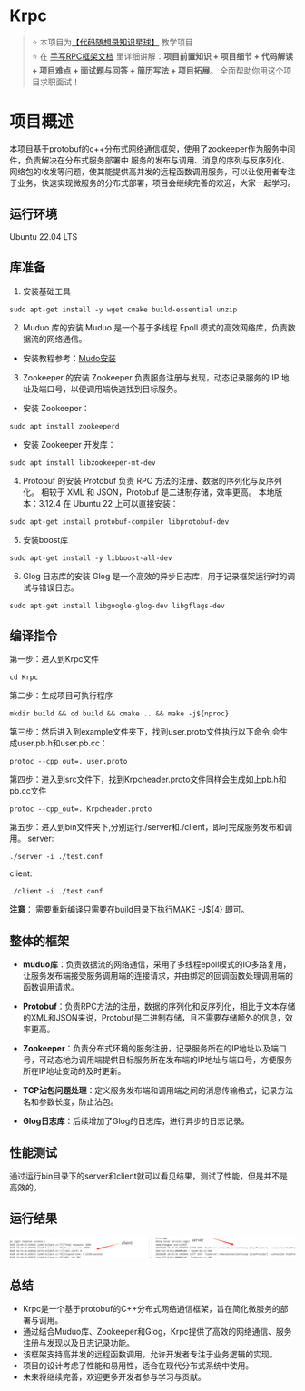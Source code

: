 # Krpc

> ⭐️ 本项目为[【代码随想录知识星球】](https://programmercarl.com/other/kstar.html) 教学项目   
> ⭐️ 在 [手写RPC框架文档](https://www.programmercarl.com/other/project_C++RPC.html)  里详细讲解：**项目前置知识 + 项目细节 +  代码解读 + 项目难点 + 面试题与回答 + 简历写法  + 项目拓展**。 全面帮助你用这个项目求职面试！

# 项目概述

本项目基于protobuf的c++分布式网络通信框架，使用了zookeeper作为服务中间件，负责解决在分布式服务部署中 服务的发布与调用、消息的序列与反序列化、网络包的收发等问题，使其能提供高并发的远程函数调用服务，可以让使用者专注于业务，快速实现微服务的分布式部署，项目会继续完善的欢迎，大家一起学习。

## 运行环境

Ubuntu 22.04 LTS

## 库准备
1. 安装基础工具
```shell
sudo apt-get install -y wget cmake build-essential unzip
```

2. Muduo 库的安装
Muduo 是一个基于多线程 Epoll 模式的高效网络库，负责数据流的网络通信。

- 安装教程参考：[Mudo安装](https://blog.csdn.net/QIANGWEIYUAN/article/details/89023980)

3. Zookeeper 的安装
Zookeeper 负责服务注册与发现，动态记录服务的 IP 地址及端口号，以便调用端快速找到目标服务。

* 安装 Zookeeper：
```shell
sudo apt install zookeeperd
```
* 安装 Zookeeper 开发库：
```shell
sudo apt install libzookeeper-mt-dev
```
4. Protobuf 的安装
Protobuf 负责 RPC 方法的注册、数据的序列化与反序列化。
相较于 XML 和 JSON，Protobuf 是二进制存储，效率更高。
本地版本：3.12.4
在 Ubuntu 22 上可以直接安装：
```shell
sudo apt-get install protobuf-compiler libprotobuf-dev
```

5. 安装boost库
```shell
sudo apt-get install -y libboost-all-dev
```

6. Glog 日志库的安装
Glog 是一个高效的异步日志库，用于记录框架运行时的调试与错误日志。
```shell
sudo apt-get install libgoogle-glog-dev libgflags-dev
```

## 编译指令

第一步：进入到Krpc文件
```shell
cd Krpc
```

第二步：生成项目可执行程序
```shell
mkdir build && cd build && cmake .. && make -j${nproc} 
```

第三步：然后进入到example文件夹下，找到user.proto文件执行以下命令,会生成user.pb.h和user.pb.cc：
```shell
protoc --cpp_out=. user.proto
```

第四步：进入到src文件下，找到Krpcheader.proto文件同样会生成如上pb.h和pb.cc文件
```shell
protoc --cpp_out=. Krpcheader.proto
```

第五步：进入到bin文件夹下,分别运行./server和./client，即可完成服务发布和调用。
server:
```shell
./server -i ./test.conf
```

client:
```shell
./client -i ./test.conf
```

**注意**： 需要重新编译只需要在build目录下执行MAKE -J${4} 即可。


## 整体的框架

- **muduo库**：负责数据流的网络通信，采用了多线程epoll模式的IO多路复用，让服务发布端接受服务调用端的连接请求，并由绑定的回调函数处理调用端的函数调用请求。

- **Protobuf**：负责RPC方法的注册，数据的序列化和反序列化，相比于文本存储的XML和JSON来说，Protobuf是二进制存储，且不需要存储额外的信息，效率更高。

- **Zookeeper**：负责分布式环境的服务注册，记录服务所在的IP地址以及端口号，可动态地为调用端提供目标服务所在发布端的IP地址与端口号，方便服务所在IP地址变动的及时更新。

- **TCP沾包问题处理**：定义服务发布端和调用端之间的消息传输格式，记录方法名和参数长度，防止沾包。

- **Glog日志库**：后续增加了Glog的日志库，进行异步的日志记录。

## 性能测试

通过运行bin目录下的server和client就可以看见结果，测试了性能，但是并不是高效的。

## 运行结果
![image.png](./img/微信图片_20250108190746.png)
## 总结
- Krpc是一个基于protobuf的C++分布式网络通信框架，旨在简化微服务的部署与调用。
- 通过结合Muduo库、Zookeeper和Glog，Krpc提供了高效的网络通信、服务注册与发现以及日志记录功能。
- 该框架支持高并发的远程函数调用，允许开发者专注于业务逻辑的实现。
- 项目的设计考虑了性能和易用性，适合在现代分布式系统中使用。
- 未来将继续完善，欢迎更多开发者参与学习与贡献。

